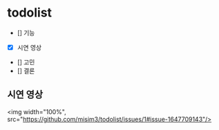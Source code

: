 # todolist

- [] 기능
- [x] 시연 영상
- [] 고민
- [] 결론

## 시연 영상

<img width="100%", src="https://github.com/misim3/todolist/issues/1#issue-1647709143"/>
